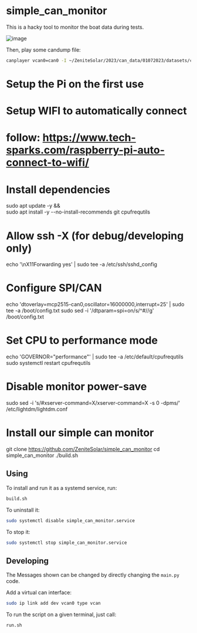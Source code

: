 # simple_can_monitor

This is a hacky tool to monitor the boat data during tests.

![image](https://github.com/ZeniteSolar/simple_can_monitor/assets/5920286/f31b1db8-f59a-497b-b1d9-38c033bd4b36)

Then, play some candump file:
```Bash
canplayer vcan0=can0 -I ~/ZeniteSolar/2023/can_data/01072023/datasets/can/candump/candump-2023-07-01_145823.log
```

# Setup the Pi on the first use

# Setup WIFI to automatically connect
# follow: https://www.tech-sparks.com/raspberry-pi-auto-connect-to-wifi/

# Install dependencies
sudo apt update -y && \
sudo apt install -y --no-install-recommends git cpufrequtils

# Allow ssh -X (for debug/developing only)
echo '\nX11Forwarding yes' | sudo tee -a /etc/ssh/sshd_config

# Configure SPI/CAN
echo 'dtoverlay=mcp2515-can0,oscillator=16000000,interrupt=25' | sudo tee -a /boot/config.txt
sudo sed -i '/dtparam=spi=on/s/^#//g' /boot/config.txt

# Set CPU to performance mode
echo 'GOVERNOR="performance"' | sudo tee -a /etc/default/cpufrequtils
sudo systemctl restart cpufrequtils

# Disable monitor power-save
sudo sed -i 's/#xserver-command=X/xserver-command=X -s 0 -dpms/' /etc/lightdm/lightdm.conf

# Install our simple can monitor
git clone https://github.com/ZeniteSolar/simple_can_monitor
cd simple_can_monitor
./build.sh

## Using

To install and run it as a systemd service, run:
```Bash
build.sh
```

To uninstall it: 
```Bash
sudo systemctl disable simple_can_monitor.service
```

To stop it:
```Bash
sudo systemctl stop simple_can_monitor.service
```

## Developing

The Messages shown can be changed by directly changing the `main.py` code.

Add a virtual can interface:
```Bash
sudo ip link add dev vcan0 type vcan
```

To run the script on a given terminal, just call:
```Bash
run.sh
```

